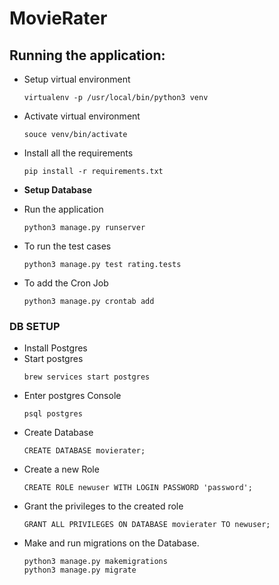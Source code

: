 # MovieRater

## Running the application: 
- Setup virtual environment<br>
    ```commandline
    virtualenv -p /usr/local/bin/python3 venv
- Activate virtual environment <br>
    ```commandline
    souce venv/bin/activate
- Install all the requirements <br>
    ```commandline
    pip install -r requirements.txt
- __Setup Database__

- Run the application <br>
    ```commandline
    python3 manage.py runserver
    
- To run the test cases <br>
    ```commandline
    python3 manage.py test rating.tests

- To add the Cron Job <br>
    ```commandline
    python3 manage.py crontab add

### DB SETUP

- Install Postgres <br>
- Start postgres <br>
    ```commandline
    brew services start postgres
- Enter postgres Console <br>
    ```commandline
    psql postgres
- Create Database <br>
    ```commandline
    CREATE DATABASE movierater;
- Create a new Role <br> 
    ```commandline
    CREATE ROLE newuser WITH LOGIN PASSWORD 'password';
- Grant the privileges to the created role <br>
    ```commandline
    GRANT ALL PRIVILEGES ON DATABASE movierater TO newuser;
- Make and run migrations on the Database. <br>
    ```commandline
    python3 manage.py makemigrations
    python3 manage.py migrate

